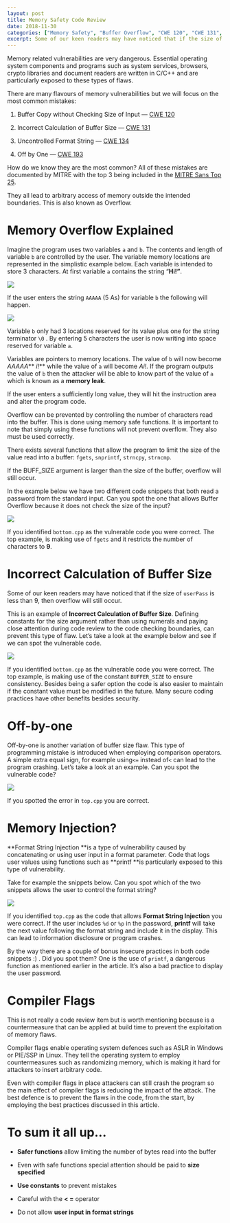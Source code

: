 ```yaml
---
layout: post
title: Memory Safety Code Review
date: 2018-11-30
categories: ["Memory Safety", "Buffer Overflow", "CWE 120", "CWE 131", "CWE 134", "CWE 193", "Input Validation", "Format String Injection", "Off-by-One", "Compiler Flags", "Secure Coding Practices"]
excerpt: Some of our keen readers may have noticed that if the size of userPass is less than 9, then overflow will still occur.
---
```

Memory related vulnerabilities are very dangerous. Essential operating system
components and programs such as system services, browsers, crypto libraries
and document readers are written in C/C++ and are particularly exposed to
these types of flaws.

There are many flavours of memory vulnerabilities but we will focus on the
most common mistakes:

  1. Buffer Copy without Checking Size of Input — [CWE 120](http://cwe.mitre.org/top25/index.html#CWE-120)

  2. Incorrect Calculation of Buffer Size — [CWE 131](http://cwe.mitre.org/top25/index.html#CWE-131)

  3. Uncontrolled Format String — [CWE 134](http://cwe.mitre.org/top25/index.html#CWE-134)

  4. Off by One — [CWE 193](https://cwe.mitre.org/data/definitions/193.html)

How do we know they are the most common? All of these mistakes are documented
by MITRE with the top 3 being included in the [MITRE Sans Top
25](http://cwe.mitre.org/top25/index.html).

They all lead to arbitrary access of memory outside the intended boundaries.
This is also known as Overflow.

# Memory Overflow Explained

Imagine the program uses two variables `a` and `b`. The contents and length of
variable `b` are controlled by the user. The variable memory locations are
represented in the simplistic example below. Each variable is intended to
store 3 characters. At first variable `a` contains the string “**Hi!”**.

![](/images/1.png.avif)

If the user enters the string `AAAAA` (5 As) for variable `b` the following
will happen.

![](/images/2.png.avif)

Variable `b` only had 3 locations reserved for its value plus one for the
string terminator `\0` . By entering 5 characters the user is now writing into
space reserved for variable `a`.

Variables are pointers to memory locations. The value of `b` will now become
_AAAAA_** _i!_**  while the value of `a` will become _Ai!_. If the program
outputs the value of `b` then the attacker will be able to know part of the
value of `a` which is known as a **memory leak**.

If the user enters a sufficiently long value, they will hit the instruction
area and alter the program code.

Overflow can be prevented by controlling the number of characters read into
the buffer. This is done using memory safe functions. It is important to note
that simply using these functions will not prevent overflow. They also must be
used correctly.

There exists several functions that allow the program to limit the size of the
value read into a buffer: `fgets`, `snprintf`, `strncpy`, `strncmp`.

If the BUFF_SIZE argument is larger than the size of the buffer, overflow will
still occur.

In the example below we have two different code snippets that both read a
password from the standard input. Can you spot the one that allows Buffer
Overflow because it does not check the size of the input?

![](/images/3.png.avif)

If you identified `bottom.cpp` as the vulnerable code you were correct. The
top example, is making use of `fgets` and it restricts the number of
characters to **9**.

# Incorrect Calculation of Buffer Size

Some of our keen readers may have noticed that if the size of `userPass` is
less than 9, then overflow will still occur.

This is an example of **Incorrect Calculation of Buffer Size**. Defining
constants for the size argument rather than using numerals and paying close
attention during code review to the code checking boundaries, can prevent this
type of flaw. Let’s take a look at the example below and see if we can spot
the vulnerable code.

![](/images/4.png.avif)

If you identified `bottom.cpp` as the vulnerable code you were correct. The
top example, is making use of the constant `BUFFER_SIZE` to ensure
consistency. Besides being a safer option the code is also easier to maintain
if the constant value must be modified in the future. Many secure coding
practices have other benefits besides security.

# Off-by-one

Off-by-one is another variation of buffer size flaw. This type of programming
mistake is introduced when employing comparison operators. A simple extra
equal sign, for example using`<=` instead of`<` can lead to the program
crashing. Let’s take a look at an example. Can you spot the vulnerable code?

![](/images/5.png.avif)

If you spotted the error in `top.cpp` you are correct.

# Memory Injection?

**Format String Injection  **is a type of vulnerability caused by
concatenating or using user input in a format parameter. Code that logs user
values using functions such as **printf  **is particularly exposed to this
type of vulnerability.

Take for example the snippets below. Can you spot which of the two snippets
allows the user to control the format string?

![](/images/6.png.avif)

If you identified `top.cpp` as the code that allows **Format String
Injection**  you were correct. If the user includes `%d` or `%p` in the
password, **printf**  will take the next value following the format string and
include it in the display. This can lead to information disclosure or program
crashes.

By the way there are a couple of bonus insecure practices in both code
snippets :) . Did you spot them? One is the use of `printf`, a dangerous
function as mentioned earlier in the article. It’s also a bad practice to
display the user password.

# Compiler Flags

This is not really a code review item but is worth mentioning because is a
countermeasure that can be applied at build time to prevent the exploitation
of memory flaws.

Compiler flags enable operating system defences such as ASLR in Windows or
PIE/SSP in Linux. They tell the operating system to employ countermeasures
such as randomizing memory, which is making it hard for attackers to insert
arbitrary code.

Even with compiler flags in place attackers can still crash the program so the
main effect of compiler flags is reducing the impact of the attack. The best
defence is to prevent the flaws in the code, from the start, by employing the
best practices discussed in this article.

# To sum it all up…

  * **Safer functions** allow limiting the number of bytes read into the buffer

  * Even with safe functions special attention should be paid to **size specified**

  * **Use constants** to prevent mistakes

  * Careful with the **< =** operator

  * Do not allow **user input in format strings**


